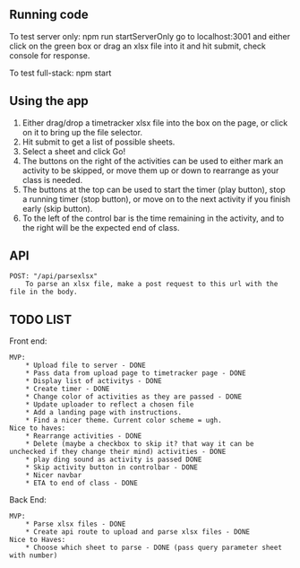 Running code
------------
To test server only: npm run startServerOnly
    go to localhost:3001 and either click on the green box or drag an xlsx file into it and hit submit, check console for response.

To test full-stack: npm start


Using the app
-------------
1) Either drag/drop a timetracker xlsx file into the box on the page, or click on it to bring up the file selector. 
2) Hit submit to get a list of possible sheets.
3) Select a sheet and click Go!
4) The buttons on the right of the activities can be used to either mark an activity to be skipped, or move them up or down to rearrange as your class is needed. 
5) The buttons at the top can be used to start the timer (play button), stop a running timer (stop button), or move on to the next activity if you finish early (skip button). 
6) To the left of the control bar is the time remaining in the activity, and to the right will be the expected end of class.

API
--------------
    POST: "/api/parsexlsx"
        To parse an xlsx file, make a post request to this url with the file in the body.

TODO LIST
----------

Front end:

    MVP:
        * Upload file to server - DONE
        * Pass data from upload page to timetracker page - DONE
        * Display list of activitys - DONE
        * Create timer - DONE
        * Change color of activities as they are passed - DONE
        * Update uploader to reflect a chosen file
        * Add a landing page with instructions.
        * Find a nicer theme. Current color scheme = ugh.
    Nice to haves:
        * Rearrange activities - DONE
        * Delete (maybe a checkbox to skip it? that way it can be unchecked if they change their mind) activities - DONE
        * play ding sound as activity is passed DONE
        * Skip activity button in controlbar - DONE
        * Nicer navbar
        * ETA to end of class - DONE

Back End:

    MVP: 
        * Parse xlsx files - DONE
        * Create api route to upload and parse xlsx files - DONE
    Nice to Haves:
        * Choose which sheet to parse - DONE (pass query parameter sheet with number)
